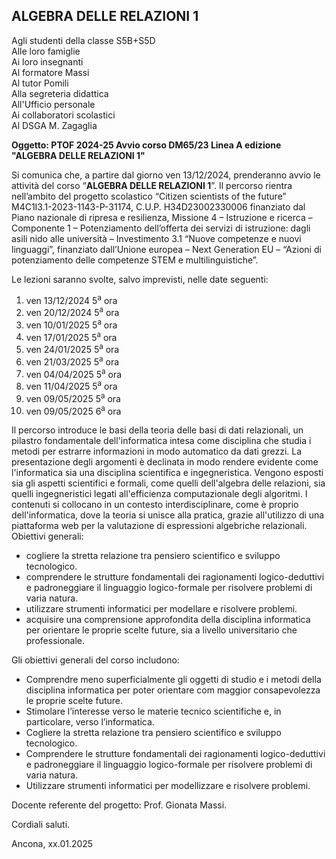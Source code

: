 ## ALGEBRA DELLE RELAZIONI 1

Agli studenti della classe S5B+S5D<br />
Alle loro famiglie<br />
Ai loro insegnanti<br />
Al formatore Massi<br />
Al tutor Pomili<br />
Alla segreteria didattica<br />
All'Ufficio personale<br />
Ai collaboratori scolastici<br />
Al DSGA M. Zagaglia<br />

**Oggetto: PTOF 2024-25 Avvio corso DM65/23 Linea A edizione "ALGEBRA DELLE RELAZIONI 1"**

Si comunica che, a partire dal giorno ven 13/12/2024, prenderanno avvio le attività del corso “**ALGEBRA DELLE RELAZIONI 1**”. Il percorso rientra nell’ambito del progetto scolastico “Citizen scientists of the future” M4C1I3.1-2023-1143-P-31174, C.U.P. H34D23002330006 finanziato dal Piano nazionale di ripresa e resilienza, Missione 4 – Istruzione e ricerca – Componente 1 – Potenziamento dell’offerta dei servizi di istruzione: dagli asili nido alle università – Investimento 3.1 “Nuove competenze e nuovi linguaggi”, finanziato dall’Unione europea – Next Generation EU – “Azioni di potenziamento delle competenze STEM e multilinguistiche”.

Le lezioni saranno svolte, salvo imprevisti, nelle date seguenti: 


1. ven 13/12/2024 5<sup>a</sup> ora
2. ven 20/12/2024 5<sup>a</sup> ora
3. ven 10/01/2025 5<sup>a</sup> ora
4. ven 17/01/2025 5<sup>a</sup> ora
5. ven 24/01/2025 5<sup>a</sup> ora
7. ven 21/03/2025 5<sup>a</sup> ora
9. ven 04/04/2025 5<sup>a</sup> ora
10. ven 11/04/2025 5<sup>a</sup> ora
11. ven 09/05/2025 5<sup>a</sup> ora
12. ven 09/05/2025 6<sup>a</sup> ora


Il percorso introduce le basi della teoria delle basi di dati relazionali, un pilastro fondamentale dell'informatica intesa come disciplina che studia i metodi per estrarre informazioni in modo automatico da dati grezzi.
La presentazione degli argomenti è declinata in modo rendere evidente come l'informatica sia una disciplina scientifica e ingegneristica. Vengono esposti sia gli aspetti scientifici e formali, come quelli dell'algebra delle relazioni, sia quelli ingegneristici legati all'efficienza computazionale degli algoritmi.
I contenuti si collocano in un contesto interdisciplinare, come è proprio dell'informatica, dove la teoria si unisce alla pratica, grazie all'utilizzo di una piattaforma web per la valutazione di espressioni algebriche relazionali.
Obiettivi generali:
  -  cogliere la stretta relazione tra pensiero scientifico e sviluppo tecnologico.
  - comprendere le strutture fondamentali dei ragionamenti logico-deduttivi e padroneggiare il linguaggio logico-formale per risolvere problemi di varia natura.
  - utilizzare strumenti informatici per modellare e risolvere problemi.
  - acquisire una comprensione approfondita della disciplina informatica per orientare le proprie scelte future, sia a livello universitario che professionale.

Gli obiettivi generali del corso includono:

- Comprendre meno superficialmente gli oggetti di studio e i metodi della disciplina informatica per poter orientare com maggior consapevolezza le proprie scelte future.
- Stimolare l’interesse verso le materie tecnico scientifiche e, in particolare, verso l’informatica.
- Cogliere la stretta relazione tra pensiero scientifico e sviluppo tecnologico.
- Comprendere le strutture fondamentali dei ragionamenti logico-deduttivi e padroneggiare il linguaggio logico-formale per risolvere problemi di varia natura.
- Utilizzare strumenti informatici per modellizzare e risolvere problemi.

Docente referente del progetto: Prof. Gionata Massi.

Cordiali saluti.

Ancona, xx.01.2025

